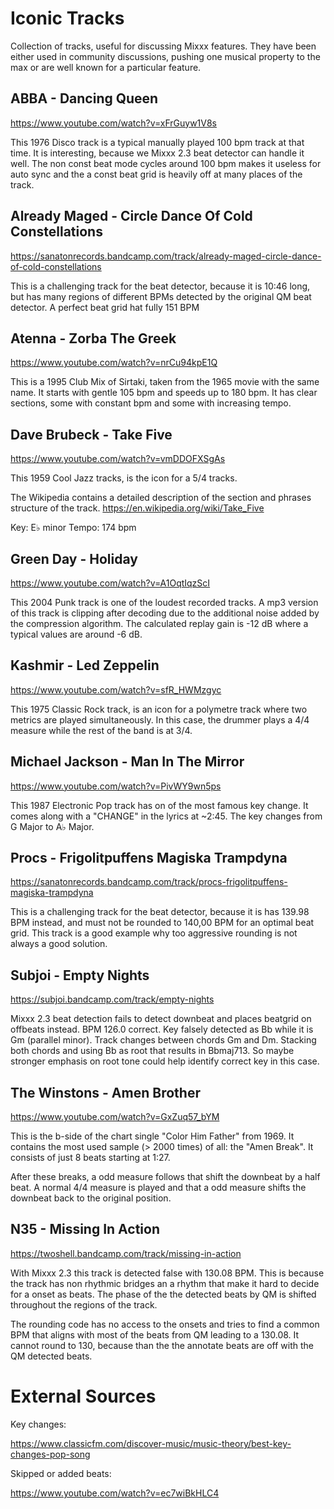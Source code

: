 # Iconic Tracks

Collection of tracks, useful for discussing Mixxx features. They have been either used in community discussions, pushing one musical property to the max or are well known for a particular feature.

## ABBA - Dancing Queen

https://www.youtube.com/watch?v=xFrGuyw1V8s

This 1976 Disco track is a typical manually played 100 bpm track at that
time. It is interesting, because we Mixxx 2.3 beat detector can handle
it well. The non const beat mode cycles around 100 bpm makes it useless
for auto sync and the a const beat grid is heavily off at many places of
the track.

## Already Maged - Circle Dance Of Cold Constellations

https://sanatonrecords.bandcamp.com/track/already-maged-circle-dance-of-cold-constellations

This is a challenging track for the beat detector, because it is 10:46 long, but has many regions of different BPMs detected by the original QM beat detector. A perfect beat grid hat fully 151 BPM

## Atenna - Zorba The Greek

https://www.youtube.com/watch?v=nrCu94kpE1Q

This is a 1995 Club Mix of Sirtaki, taken from the 1965 movie with the
same name. It starts with gentle 105 bpm and speeds up to 180 bpm. It
has clear sections, some with constant bpm and some with increasing
tempo.

## Dave Brubeck - Take Five

https://www.youtube.com/watch?v=vmDDOFXSgAs

This 1959 Cool Jazz tracks, is the icon for a 5/4 tracks.

The Wikipedia contains a detailed description of the section and phrases
structure of the track. <https://en.wikipedia.org/wiki/Take_Five>

Key: E♭ minor Tempo: 174 bpm

## Green Day - Holiday

https://www.youtube.com/watch?v=A1OqtIqzScI

This 2004 Punk track is one of the loudest recorded tracks. A mp3
version of this track is clipping after decoding due to the additional
noise added by the compression algorithm. The calculated replay gain is
-12 dB where a typical values are around -6 dB.

## Kashmir - Led Zeppelin

https://www.youtube.com/watch?v=sfR_HWMzgyc

This 1975 Classic Rock track, is an icon for a polymetre track where two
metrics are played simultaneously. In this case, the drummer plays a 4/4
measure while the rest of the band is at 3/4.

## Michael Jackson - Man In The Mirror

https://www.youtube.com/watch?v=PivWY9wn5ps

This 1987 Electronic Pop track has on of the most famous key change. It
comes along with a "CHANGE" in the lyrics at \~2:45. The key changes
from G Major to A♭ Major.

## Procs - Frigolitpuffens Magiska Trampdyna 

https://sanatonrecords.bandcamp.com/track/procs-frigolitpuffens-magiska-trampdyna

This is a challenging track for the beat detector, because it is has 139.98 BPM instead, and must not be rounded to 140,00 BPM for an optimal beat grid. This track is a good example why too aggressive rounding is not always a good solution.

## Subjoi - Empty Nights

https://subjoi.bandcamp.com/track/empty-nights

Mixxx 2.3 beat detection fails to detect downbeat and places beatgrid on offbeats instead. BPM 126.0 correct. Key falsely detected as Bb while it is Gm (parallel minor). Track changes between chords Gm and Dm. Stacking both chords and using Bb as root that results in Bbmaj713. So maybe stronger emphasis on root tone could help identify correct key in this case.

## The Winstons - Amen Brother

https://www.youtube.com/watch?v=GxZuq57_bYM

This is the b-side of the chart single "Color Him Father" from 1969. It contains the most used sample (> 2000 times) of all: the "Amen Break". It consists of just 8 beats starting at 1:27.

After these breaks, a odd measure follows that shift the downbeat by a half beat. A normal 4/4 measure is played and that a odd measure shifts the downbeat back to the original position.

## N35 - Missing In Action

https://twoshell.bandcamp.com/track/missing-in-action

With Mixxx 2.3 this track is detected false with 130.08 BPM. This is because the track has non rhythmic bridges an a rhythm that make it hard to decide for a onset as beats. The phase of the the detected beats by QM is shifted throughout the regions of the track.

The rounding code has no access to the onsets and tries to find a common BPM that aligns with most of the beats from QM leading to a 130.08. It cannot round to 130, because than the the annotate beats are off with the QM detected beats.  

# External Sources

Key changes:

https://www.classicfm.com/discover-music/music-theory/best-key-changes-pop-song

Skipped or added beats:

https://www.youtube.com/watch?v=ec7wiBkHLC4